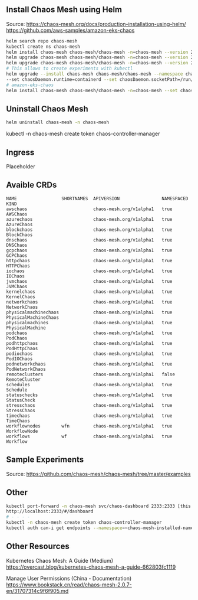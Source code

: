 ## Install Chaos Mesh using Helm
Source: https://chaos-mesh.org/docs/production-installation-using-helm/
        https://github.com/aws-samples/amazon-eks-chaos
```bash
helm search repo chaos-mesh
kubectl create ns chaos-mesh
helm install chaos-mesh chaos-mesh/chaos-mesh -n=chaos-mesh --version 2.7.2
helm upgrade chaos-mesh chaos-mesh/chaos-mesh -n=chaos-mesh --version 2.7.2 --set dashboard.securityMode=false
helm upgrade chaos-mesh chaos-mesh/chaos-mesh -n=chaos-mesh --version 2.7.2 --set dashboard.securityMode=true
# This allows to create experiments with kubectl
helm upgrade --install chaos-mesh chaos-mesh/chaos-mesh --namespace chaos-mesh --create-namespace --set dashboard.securityMode=false
--set chaosDaemon.runtime=containerd --set chaosDaemon.socketPath=/run/containerd/containerd.sock
# amazon-eks-chaos
helm install chaos-mesh chaos-mesh/chaos-mesh -n=chaos-mesh --set chaosDaemon.runtime=containerd --set chaosDaemon.socketPath=/run/containerd/containerd.sock --version 2.7.2 --create-namespace --set dashboard.securityMode=false
```
## Uninstall Chaos Mesh
```bash
helm uninstall chaos-mesh -n chaos-mesh
```
kubectl -n chaos-mesh create token chaos-controller-manager

## Ingress
Placeholder

## Avaible CRDs
```
NAME                 SHORTNAMES  APIVERSION                NAMESPACED   KIND
awschaos                         chaos-mesh.org/v1alpha1   true         AWSChaos
azurechaos                       chaos-mesh.org/v1alpha1   true         AzureChaos
blockchaos                       chaos-mesh.org/v1alpha1   true         BlockChaos
dnschaos                         chaos-mesh.org/v1alpha1   true         DNSChaos
gcpchaos                         chaos-mesh.org/v1alpha1   true         GCPChaos
httpchaos                        chaos-mesh.org/v1alpha1   true         HTTPChaos
iochaos                          chaos-mesh.org/v1alpha1   true         IOChaos
jvmchaos                         chaos-mesh.org/v1alpha1   true         JVMChaos
kernelchaos                      chaos-mesh.org/v1alpha1   true         KernelChaos
networkchaos                     chaos-mesh.org/v1alpha1   true         NetworkChaos
physicalmachinechaos             chaos-mesh.org/v1alpha1   true         PhysicalMachineChaos
physicalmachines                 chaos-mesh.org/v1alpha1   true         PhysicalMachine
podchaos                         chaos-mesh.org/v1alpha1   true         PodChaos
podhttpchaos                     chaos-mesh.org/v1alpha1   true         PodHttpChaos
podiochaos                       chaos-mesh.org/v1alpha1   true         PodIOChaos
podnetworkchaos                  chaos-mesh.org/v1alpha1   true         PodNetworkChaos
remoteclusters                   chaos-mesh.org/v1alpha1   false        RemoteCluster
schedules                        chaos-mesh.org/v1alpha1   true         Schedule
statuschecks                     chaos-mesh.org/v1alpha1   true         StatusCheck
stresschaos                      chaos-mesh.org/v1alpha1   true         StressChaos
timechaos                        chaos-mesh.org/v1alpha1   true         TimeChaos
workflownodes        wfn         chaos-mesh.org/v1alpha1   true         WorkflowNode
workflows            wf          chaos-mesh.org/v1alpha1   true         Workflow
```
## Sample Experiments
Source: https://github.com/chaos-mesh/chaos-mesh/tree/master/examples

## Other
```bash
kubectl port-forward -n chaos-mesh svc/chaos-dashboard 2333:2333 [this works even if on EKS?]
http://localhost:2333/#/dashboard
# - - - - 
kubectl -n chaos-mesh create token chaos-controller-manager
kubectl auth can-i get endpoints --namespace=<chaos-mesh-installed-namespace> --as=system:serviceaccount:<chaos-mesh-installed-namespace>:chaos-controller-manager
```
## Other Resources
Kubernetes Chaos Mesh: A Guide (Medium)
https://overcast.blog/kubernetes-chaos-mesh-a-guide-662803fc1119

Manage User Permissions     (China - Documentation)
https://www.bookstack.cn/read/chaos-mesh-2.0.7-en/31707314c9f6f905.md